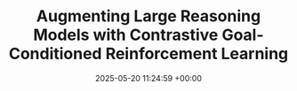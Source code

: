 ---
layout: post
title:  "Augmenting Large Reasoning Models with Contrastive Goal-Conditioned Reinforcement Learning"
date:   2025-05-20 11:24:59 +00:00
image: /images/info_nce.png
categories: investigations
authors: "<b>Devan Shah</b>*, Kevin Wang*, David Yan* (* indicates equal contribution)"
venue: 
paper: /pdfs/contrastive_reasoners.pdf
code: https://github.com/dshah02/ContrastiveReasoners
poster: /pdfs/constastive_reasoners_poster.pdf
# excerpt: We introduced a novel approach for improving large language model reasoning through contrastive goal-conditioned reinforcement learning. Our method uses a combination of offline pretraining and online exploration to learn strategies for complex reasoning tasks, significantly outperforming supervised fine-tuning on mathematical and logical reasoning benchmarks.
---